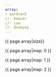 ```yaml
---
array:
- aardvark
//- beaver
//- cow
//- donkyey
---
```


{{ page.array|size}}

{{ page.array|map: 0 }}

{{ page.array|map: 1 }}

{{ page.array|map: 2 }}

